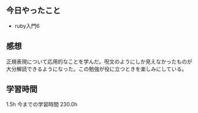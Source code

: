 ## 今日やったこと
- ruby入門6

## 感想
正規表現について応用的なことを学んだ。呪文のようにしか見えなかったものが大分解読できるようになった。この勉強が役に立つときを楽しみにしている。

## 学習時間
1.5h 今までの学習時間 230.0h
